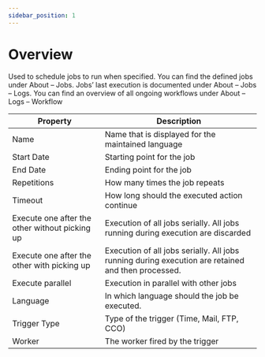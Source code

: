 ```yaml
---
sidebar_position: 1
---
```


# Overview

Used to schedule jobs to run when specified. You can find the defined jobs under About – Jobs. Jobs’ last execution is documented under About – Jobs – Logs. You can find an overview of all ongoing workflows under About – Logs – Workflow

| Property                                       | Description                                                                                        |
| ---------------------------------------------- | -------------------------------------------------------------------------------------------------- |
| Name                                           | Name that is displayed for the maintained language                                                 |
| Start Date                                     | Starting point for the job                                                                         |
| End Date                                       | Ending point for the job                                                                           |
| Repetitions                                    | How many times the job repeats                                                                     |
| Timeout                                        | How long should the executed action continue                                                       |
| Execute one after the other without picking up | Execution of all jobs serially. All jobs running during execution are discarded                    |
| Execute one after the other with picking up    | Execution of all jobs serially. All jobs running during execution are retained and then processed. |
| Execute parallel                               | Execution in parallel with other jobs                                                              |
| Language                                       | In which language should the job be executed.                                                      |
| Trigger Type                                   | Type of the trigger (Time, Mail, FTP, CCO)                                                         |
| Worker                                         | The worker fired by the trigger                                                                    |

